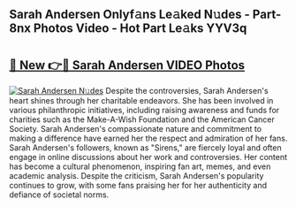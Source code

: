 ## Sarah Andersen Onlyf𝚊ns Le𝚊ked N𝚞des - Part-8nx Photos Video - Hot Part Le𝚊ks YYV3q

# <h2><a href="http://ac29235.deff.icu/?id=Sarah+Andersen">🔗 New 👉🔴 Sarah Andersen VIDEO Photos</a></h2>

[![Sarah Andersen N𝚞des](https://i.imgur.com/rIISA9y.gif)](http://ac29235.deff.icu/?id=Sarah+Andersen)
Despite the controversies, Sarah Andersen's heart shines through her charitable endeavors. She has been involved in various philanthropic initiatives, including raising awareness and funds for charities such as the Make-A-Wish Foundation and the American Cancer Society. Sarah Andersen's compassionate nature and commitment to making a difference have earned her the respect and admiration of her fans. Sarah Andersen's followers, known as "Sirens," are fiercely loyal and often engage in online discussions about her work and controversies. Her content has become a cultural phenomenon, inspiring fan art, memes, and even academic analysis. Despite the criticism, Sarah Andersen's popularity continues to grow, with some fans praising her for her authenticity and defiance of societal norms.
